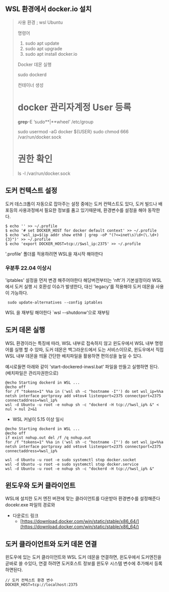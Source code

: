 ## WSL 환경에서 docker.io 설치

> 사용 환경 ;  wsl Ubuntu
>
> 명령어
>
> 1. sudo apt update
> 2. sudo apt upgrade
> 3. sudo apt install docker.io
>
> Docker 데몬 실행
>
> sudo dockerd
>
> 컨테이너 생성
>
> # docker 관리자계정 User 등록
>
> **grep**-E ‘sudo**|**wheel’ /etc/group
>
> sudo usermod -aG docker ${USER}
> sudo chmod 666 /var/run/docker.sock
>
> # 권한 확인
>
> ls -l /var/run/docker.sock

## 도커 컨텍스트 설정

도커 데스크톱이 자동으로 잡아주는 설정 중에는 도커 컨텍스트도 있다, 도커 빌드나 배포등의 사용과정에서 필요한 정보를 품고 있기때문에, 환경변수를 설정을 해야 동작한다.

```
$ echo '' >> ~/.profile
$ echo '# set DOCKER_HOST for docker default context' >> ~/.profile
$ echo 'wsl_ip=$(ip addr show eth0 | grep -oP "(?<=inet\s)\d+(\.\d+){3}")' >> ~/.profile
$ echo 'export DOCKER_HOST=tcp://$wsl_ip:2375' >> ~/.profile
```

'.profile' 폴더를 적용하려면 WSL을 재시작 해야한다

### 우분투 22.04  이상시

'iptables' 설정을 먼저 변경 해주어야한다 해당버전부터는 'nft'가 기본설정이라 WSL에서 도커 실행 시 호환성 이슈가 발생한다, 대신 'legacy'를 적용해야 도커 데몬을 사용이 가능하다.

```
 sudo update-alternatives --config iptables
```

WSL 을 재부팅 해야한다 `wsl --shutdonw'으로 재부팅

## 도커 데몬 실행

WSL 환경이라는 특징에 따라, WSL 내부로 접속하지 않고 윈도우에서 WSL 내부 명령어를 실행 할 수 있따, 도커 데몬은 백그라운드에서 도는 서비스이므로, 윈도우에서 직접 WSL 내부 데몬을 띄울 간단한 배치파일을 활용하면 편의성을 높일 수 있다.

예시로들면 아래와 같이 'start-dockered-inwsl.bat' 파일을 만들고 실행하면 된다.(배치파일은 관리자권한으로)

```
@echo Starting dockerd in WSL ...
@echo off
for /f "tokens=1" %%a in ('wsl sh -c "hostname -I"') do set wsl_ip=%%a
netsh interface portproxy add v4tov4 listenport=2375 connectport=2375 connectaddress=%wsl_ip%
wsl -d Ubuntu -u root -e nohup sh -c "dockerd -H tcp://%wsl_ip% &" < nul > nul 2>&1
```

* WSL 커널이 5.15 이상 일시

```
@echo Starting dockerd in WSL ...
@echo off
if exist nohup.out del /f /q nohup.out
for /f "tokens=1" %%a in ('wsl sh -c "hostname -I"') do set wsl_ip=%%a
netsh interface portproxy add v4tov4 listenport=2375 connectport=2375 connectaddress=%wsl_ip%

wsl -d Ubuntu -u root -e sudo systemctl stop docker.socket
wsl -d Ubuntu -u root -e sudo systemctl stop docker.service
wsl -d Ubuntu -u root -e nohup sh -c "dockerd -H tcp://%wsl_ip% &"
```

## 윈도우와 도커 클라이언트

WSL에 설치한 도커 엔진 버젼에 맞는 클라이언트를 다운받아  환경변수를 설정해준다 docekr.exe 파일의 경로와

* 다운로드 링크
  * [https://download.docker.com/win/static/stable/x86_64/](https://download.docker.com/win/static/stable/x86_64/)

## 도커 클라이언트와 도커 데몬 연결

윈도우에 있는 도커 클라이언트와 WSL 도커 데몬을 연결하면, 윈도우에서 도커엔진을 곧바로 쓸 수있다, 연결 하려면 도커호스트 정보를 윈도우 시스템 변수에 추가해서 등록하면된다.

```
// 도커 컨텍스트 환경 변수
DOCKER_HOST=tcp://localhost:2375
```
